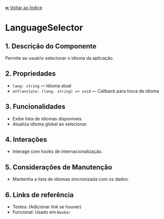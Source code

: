 [⬅ Voltar ao Índice](../README_INDEX.md)

# LanguageSelector

## 1. Descrição do Componente
Permite ao usuário selecionar o idioma da aplicação.

## 2. Propriedades
- `lang: string` — Idioma atual
- `onTranslate: (lang: string) => void` — Callback para troca de idioma

## 3. Funcionalidades
- Exibe lista de idiomas disponíveis.
- Atualiza idioma global ao selecionar.

## 4. Interações
- Interage com hooks de internacionalização.

## 5. Considerações de Manutenção
- Mantenha a lista de idiomas sincronizada com os dados.

## 6. Links de referência
- Testes: (Adicionar link se houver)
- Funcional: Usado em `Navbar`
